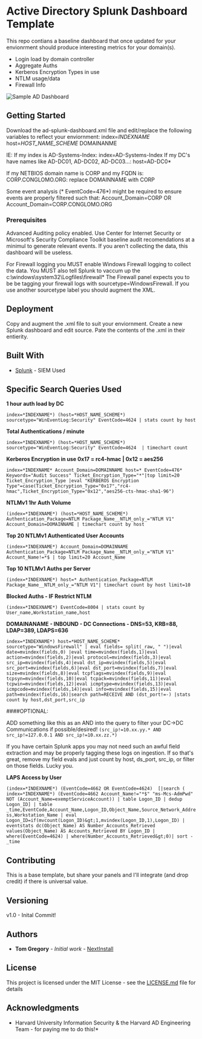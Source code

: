 # Active Directory Splunk Dashboard Template
This repo contians a baseline dashboard that once updated for your envionrment should produce interesting metrics for your domain(s).
* Login load by domain controller
* Aggregate Auths
* Kerberos Encryption Types in use
* NTLM usage/data
* Firewall Info

![Sample AD Dashboard](https://github.com/nextinstall/splunk-dashboards/blob/master/ADSampleDashboard.png)

## Getting Started
Download the ad-splunk-dashboard.xml file and edit/replace the following variables to reflect your enviornment:
index=*INDEXNAME*
host=*HOST_NAME_SCHEME*
DOMAINANME

IE:
If my index is AD-Systems-Index:
    index=AD-Systems-Index
If my DC's have names like AD-DC01, AD-DC02, AD-DC03...:
host=AD-DC0*

If my NETBIOS domain name is CORP and my FQDN is: CORP.CONGLOMO.ORG:
replace DOMAINNAME with CORP

Some event analysis (* EventCode=476*) might be required to ensure events are properly filtered such that: 
Account_Domain=CORP
OR
Account_Domain=CORP.CONGLOMO.ORG


### Prerequisites
Advanced Auditing policy enabled. Use Center for Internet Security or Microsoft's Security Compliance Toolkit baseline audit recomendations at a minimul to generate relevant events.
If you aren't collecting the data, this dashboard will be useless.

For Firewall logging you MUST enable Windows Firewall logging to collect the data. You MUST also tell Splunk to vaccum up the c:\windows\system32\Logfiles\firewall\*
The Firewall panel expects you to be be tagging your firewall logs with sourcetype=WindowsFirewall.  If you use another sourcetype label you should augment the XML.

## Deployment
Copy and augment the .xml file to suit your enviornment. Create a new Splunk dashboard and edit source.
Pate the contents of the .xml in their entierity. 


## Built With
* [Splunk](http://www.splunk.com) - SIEM Used

## Specific Search Queries Used
**1 hour auth load by DC**

```index=*INDEXNAME*) (host=*HOST_NAME_SCHEME*) sourcetype="WinEventLog:Security" EventCode=4624 | stats count by host```

**Total Authentications / minute**

```index=*INDEXNAME*) (host=*HOST_NAME_SCHEME*) sourcetype="WinEventLog:Security" EventCode=4624  | timechart count```

**Kerberos Encryption in use 0x17 = rc4-hmac | 0x12 = aes256**

```index=*INDEXNAME* Account_Domain=DOMAINNAME host=* EventCode=476* Keywords="Audit Success" Ticket_Encryption_Type="*"|top limit=20 Ticket_Encryption_Type |eval "KERBEROS Encryption Type"=case(Ticket_Encryption_Type="0x17","rc4-hmac",Ticket_Encryption_Type="0x12","aes256-cts-hmac-sha1-96")```

**NTLMv1 1hr Auth Volume**

```(index=*INDEXNAME*) (host=*HOST_NAME_SCHEME*) Authentication_Package=NTLM Package_Name__NTLM_only_="NTLM V1" Account_Domain=DOMAINNAME | timechart count by host```

**Top 20 NTLMv1 Authenticated User Accounts**

```(index=*INDEXNAME*) Account_Domain=DOMAINNAME Authentication_Package=NTLM Package_Name__NTLM_only_="NTLM V1" Account_Name!=*$ | top limit=20 Account_Name```

**Top 10 NTLMv1 Auths per Server**

```(index=*INDEXNAME*) host=* Authentication_Package=NTLM Package_Name__NTLM_only_="NTLM V1"| timechart count by host limit=10```

**Blocked Auths - IF Restrict NTLM**

```(index=*INDEXNAME*) EventCode=8004 | stats count by User_name,Workstation_name,host```


**DOMAINANAME - INBOUND - DC Connections - DNS=53, KRB=88, LDAP=389, LDAPS=636**

```index=*INDEXNAME*) host=*HOST_NAME_SCHEME* sourcetype="WindowsFirewall" | eval fields= split(_raw, " ")|eval date=mvindex(fields,0) |eval time=mvindex(fields,1)|eval action=mvindex(fields,2)|eval protocol=mvindex(fields,3)|eval src_ip=mvindex(fields,4)|eval dst_ip=mvindex(fields,5)|eval src_port=mvindex(fields,6)|eval dst_port=mvindex(fields,7)|eval size=mvindex(fields,8)|eval tcpflags=mvindex(fields,9)|eval tcpsyn=mvindex(fields,10)|eval tcpack=mvindex(fields,11)|eval tcpwin=mvindex(fields,12)|eval icmptype=mvindex(fields,13)|eval icmpcode=mvindex(fields,14)|eval info=mvindex(fields,15)|eval path=mvindex(fields,16)|search path=RECEIVE AND (dst_port!=-) |stats count by host,dst_port,src_ip```

####OPTIONAL:

ADD something like this as an AND into the query to filter your DC->DC Communications if possible/desired!
```(src_ip!=10.xx.yy.* AND src_ip!=127.0.0.1 AND src_ip!=10.xx.zz.*)```

If you have certain Splunk apps you may not need such an awful field extraction and may be properly tagging these logs on ingestion. If so that's great, remove my field evals and just count by host, ds_port, src_ip, or filter on those fields. Lucky you.

**LAPS Access by User**

```(index=*INDEXNAME*) (EventCode=4662 OR EventCode=4624)  [|search ( index=*INDEXNAME*) (EventCode=4662 Account_Name!="*$" "ms-Mcs-AdmPwd"  NOT (Account_Name=exemptServiceAccount)) | table Logon_ID | dedup Logon_ID] | table _time,EventCode,Account_Name,Logon_ID,Object_Name,Source_Network_Address,Workstation_Name | eval Logon_ID=if(mvcount(Logon_ID)&gt;1,mvindex(Logon_ID,1),Logon_ID) | eventstats dc(Object_Name) AS Number_Accounts_Retrieved values(Object_Name) AS Accounts_Retrieved BY Logon_ID | where(EventCode=4624) | where(Number_Accounts_Retrieved&gt;0)| sort -_time```
          

## Contributing
This is a base template, but share your panels and I'll integrate (and drop credit) if there is universal value. 

## Versioning
v1.0 - Inital Commit!

## Authors

* **Tom Gregory** - *Initial work* - [NextInstall](https://github.com/NextInstall)

## License

This project is licensed under the MIT License - see the [LICENSE.md](LICENSE.md) file for details

## Acknowledgments
* Harvard University Information Security & the Harvard AD Engineering Team - for paying me to do this!*